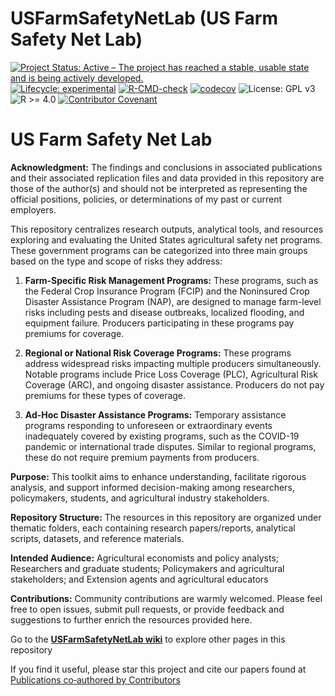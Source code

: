 USFarmSafetyNetLab (US Farm Safety Net Lab)
================

<!-- README.md is generated from README.Rmd. Please edit that file -->

<!-- badges: start -->

[![Project Status: Active – The project has reached a stable, usable
state and is being actively
developed.](https://www.repostatus.org/badges/latest/active.svg)](https://www.repostatus.org/#active)
[![Lifecycle:
experimental](https://img.shields.io/badge/lifecycle-experimental-orange.svg)](https://lifecycle.r-lib.org/articles/stages.html#experimental)
[![R-CMD-check](https://github.com/ftsiboe/USFarmSafetyNetLab/actions/workflows/R-CMD-check.yaml/badge.svg)](https://github.com/ftsiboe/USFarmSafetyNetLab/actions/workflows/R-CMD-check.yaml)
[![codecov](https://codecov.io/gh/ftsiboe/USFarmSafetyNetLab/graph/badge.svg?token=VIMHQH2SEO)](https://codecov.io/gh/ftsiboe/USFarmSafetyNetLab)
![License: GPL v3](https://img.shields.io/badge/License-GPLv3-blue.svg)
![R \>= 4.0](https://img.shields.io/badge/R-%3E=4.0-blue) [![Contributor
Covenant](https://img.shields.io/badge/Contributor%20Covenant-2.1-4baaaa.svg)](code_of_conduct.md)
<!-- badges: end -->

# US Farm Safety Net Lab

**Acknowledgment:** The findings and conclusions in associated
publications and their associated replication files and data provided in
this repository are those of the author(s) and should not be interpreted
as representing the official positions, policies, or determinations of
my past or current employers.

This repository centralizes research outputs, analytical tools, and
resources exploring and evaluating the United States agricultural safety
net programs. These government programs can be categorized into three
main groups based on the type and scope of risks they address:

1.  **Farm-Specific Risk Management Programs:** These programs, such as
    the Federal Crop Insurance Program (FCIP) and the Noninsured Crop
    Disaster Assistance Program (NAP), are designed to manage farm-level
    risks including pests and disease outbreaks, localized flooding, and
    equipment failure. Producers participating in these programs pay
    premiums for coverage.

2.  **Regional or National Risk Coverage Programs:** These programs
    address widespread risks impacting multiple producers
    simultaneously. Notable programs include Price Loss Coverage (PLC),
    Agricultural Risk Coverage (ARC), and ongoing disaster assistance.
    Producers do not pay premiums for these types of coverage.

3.  **Ad-Hoc Disaster Assistance Programs:** Temporary assistance
    programs responding to unforeseen or extraordinary events
    inadequately covered by existing programs, such as the COVID-19
    pandemic or international trade disputes. Similar to regional
    programs, these do not require premium payments from producers.

**Purpose:** This toolkit aims to enhance understanding, facilitate
rigorous analysis, and support informed decision-making among
researchers, policymakers, students, and agricultural industry
stakeholders.

**Repository Structure:** The resources in this repository are organized
under thematic folders, each containing research papers/reports,
analytical scripts, datasets, and reference materials.

**Intended Audience:** Agricultural economists and policy analysts;
Researchers and graduate students; Policymakers and agricultural
stakeholders; and Extension agents and agricultural educators

**Contributions:** Community contributions are warmly welcomed. Please
feel free to open issues, submit pull requests, or provide feedback and
suggestions to further enrich the resources provided here.

Go to the [**USFarmSafetyNetLab
wiki**](https://github.com/ftsiboe/US-FarmSafetyNet-Lab/wiki) to explore
other pages in this repository

If you find it useful, please star this project and cite our papers
found at [Publications co‐authored by
Contributors](https://github.com/ftsiboe/US-FarmSafetyNet-Lab/wiki/Publications-co%E2%80%90authored-by-Contributors)
